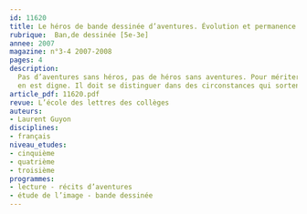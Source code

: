 ```yaml
---
id: 11620
title: Le héros de bande dessinée d’aventures. Évolution et permanence
rubrique:  Ban,de dessinée [5e-3e]
annee: 2007
magazine: n°3-4 2007-2008
pages: 4
description: 
  Pas d’aventures sans héros, pas de héros sans aventures. Pour mériter le qualificatif de héros, un personnage de récit doit faire la preuve qu’il
  en est digne. Il doit se distinguer dans des circonstances qui sortent suffisamment de l’ordinaire pour qu’il puisse mettre en œuvre des qualités exceptionnelles. Celles-ci, cependant, évoluent selon l’époque et les publics. Sur une échelle de temps relativement réduite, la bande dessinée témoigne d’une évolution rapide du héros, de ses attributs, de son statut, du système de représentation et de sa réception par les lecteurs. Cet article propose une comparaison entre trois héros de bande dessinée (Tintin, Blueberry et Serval) afin de cerner ses particularités, du héros traditionnel au héros moderne.
article_pdf: 11620.pdf
revue: L’école des lettres des collèges
auteurs:
- Laurent Guyon
disciplines:
- français
niveau_etudes:
- cinquième
- quatrième
- troisième
programmes:
- lecture - récits d’aventures
- étude de l’image - bande dessinée
---
```

